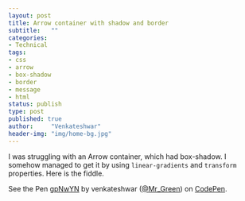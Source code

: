 ```yaml
---
layout: post
title: Arrow container with shadow and border
subtitle:   ""
categories:
- Technical
tags:
- css
- arrow
- box-shadow
- border
- message
- html
status: publish
type: post
published: true
author:     "Venkateshwar"
header-img: "img/home-bg.jpg"
---
```


I was struggling with an Arrow container, which had box-shadow. I somehow managed to get it by using `linear-gradients` and `transform` properties. Here is the fiddle.

<p data-height="198" data-theme-id="1592" data-slug-hash="gpNwYN" data-default-tab="result" data-user="Mr_Green" class='codepen'>See the Pen <a href='http://codepen.io/Mr_Green/pen/gpNwYN/'>gpNwYN</a> by venkateshwar (<a href='http://codepen.io/Mr_Green'>@Mr_Green</a>) on <a href='http://codepen.io'>CodePen</a>.</p>
<script async src="//assets.codepen.io/assets/embed/ei.js"></script> 
